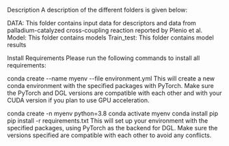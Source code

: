 Description
A description of the different folders is given below:

DATA: This folder contains input data for descriptors and data from palladium-catalyzed  cross-coupling reaction reported by Plenio et al.
Model: This folder contains models
Train_test: This folder contains model results

Install Requirements
Please run the following commands to install all requirements:

conda create --name myenv --file environment.yml
This will create a new conda environment with the specified packages with PyTorch. Make sure the PyTorch and DGL versions are compatible with each other and with your CUDA version if you plan to use GPU acceleration.

conda create -n myenv python=3.8
conda activate myenv
conda install pip
pip install -r requirements.txt
This will set up your environment with the specified packages, using PyTorch as the backend for DGL. Make sure the versions specified are compatible with each other to avoid any conflicts.

